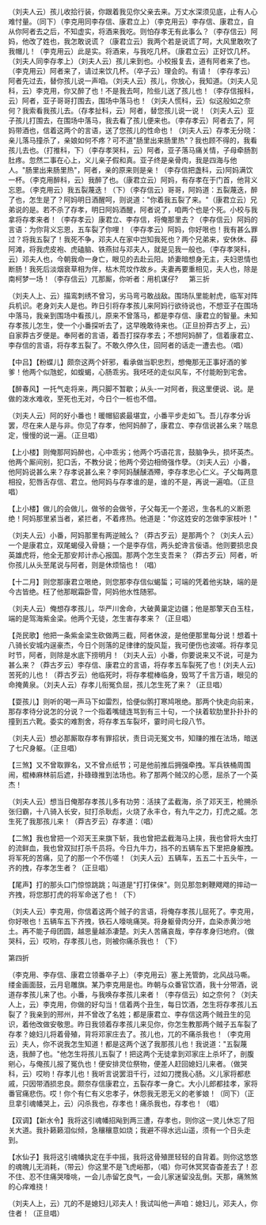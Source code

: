 <!-- { "loadSidebar": true } -->
（刘夫人云）孩儿收拾行装，你跟着我见你父亲去来。万丈水深须见底，止有人心难忖量。（同下）（李克用同李存信、康君立上）（李克用云）李存信、康君立，自从你阿者去之后，不知虚实，将酒来我吃。则怕存孝无有此事么？（李存信云）阿妈，他改了姓也，我怎敢说谎？（康君立云）我两个若是说谎了呵，大风里敢吹了我帽儿！（李克用云）此是实。将酒来，与我吃几杯。（康君立云）正好饮几杯。（刘夫人同李存孝上）（刘夫人云）孩儿来到也。小校报复去，道有阿者来了也。（李克用云）阿者来了，请过来饮几杯。（卒子云）理会的。有请！（李存孝云）阿者先过去，替你孩儿说一声咱。（刘夫人云）孩儿，你放心，我知道。（刘夫人见科，云）李克用，你又醉了也！不是我去呵，险些儿送了孩儿也！（李存信报科，云）阿者，亚子哥哥打围去，围场中落马也！（刘夫人慌科，云）似这般如之奈何？我索看我孩儿去。（存孝扯科，云）阿者，替您孩儿说一说！（刘夫人云）亚子孩儿打围去，在围场中落马，我去看了孩儿便来也。（李存孝云）阿者去了，阿妈带酒也，信着这两个的言语，送了您孩儿的性命也！（刘夫人云）存孝无分晓：亲儿落马撞杀了，亲娘如何不疼？可不道"肠里出来肠里热"？我也顾不得的，我看孩儿去也。（打推科，下）（李存孝哭科，云）阿者，亚子落马痛关情，子母牵肠割肚疼。忽然二事在心上，义儿亲子假和真。亚子终是亲骨肉，我是四海与他人。"肠里出来肠里热"，阿者，亲的原来则是亲！（李存信把盏科，云)阿妈满饮一杯。（李克用醉科，云）我醉了也。（康君立云）阿妈，有存孝在于门首，他背义忘恩。（李克用云）我五裂蔑迭！（下）（李存信云）哥哥，阿妈道：五裂蔑迭，醉了也，怎生是了？阿妈明日酒醒呵，则说道："你着我五裂了来。"（康君立云）兄弟说的是。若不杀了存孝，明日阿妈酒醒，阿者说了，咱两个也是个死。小校与我拿将存孝来者！（李存孝云）康君立、李存信，将俺那里去？（李存信云）阿妈的言语：为你背义忘恩，五车裂了你哩！（李存孝云）阿妈，你好哏也！我有甚么罪过？将我五裂了！我死不争，邓夫人在家中岂知我死也？两个兄弟来，安休休、薛阿滩，将我虎皮袍、虎磕脑、铁燕挝与邓夫人，就是见我一般也。（李存孝哭科，云）邓夫人也，今朝我命一身亡，眼见的去赴云阳。娇妻暗想身无主，夫妇恩情也断肠！我死后淡烟衰草相为伴，枯木荒坟作故乡。夫妻再要重相见，夫人也，除是南柯梦一场！（李存信云）兀那厮，你听者：用机谋仔?
　
第三折

（刘夫人上、云）描鸾刺绣不曾习，劣马弯弓敢战敌。围场队里能射虎，临军对阵兵机识。老身刘夫人是也。昨日引将存孝孩儿来阿妈行欲待说也，不想亚子在围场中落马，我亲到围场中看孩儿，原来不曾落马，都是李存信、康君立的智量。未知存孝孩儿怎生，使一个小番探听去了，这早晚敢待来也。（正旦扮莽古歹上，云）自家莽古歹便是。奉阿者的言语，着吾打探存孝去；不想阿妈醉了，信着康君立、李存信的言语，将存孝五裂了。不敢久停久住，回阿者的话走一遭去也。（唱）

【中吕】【粉蝶儿】颇奈这两个奸邪，看承做当职忠烈，想俺那无正事好酒的爹爹！他两个似虺蛇，如蝮蝎，心肠乖劣。我呸呸的走似风车，不付能盼到宅舍。

【醉春风】一托气走将来，两只脚不暂歇；从头-一对阿者，我这里便说、说。是做的泼水难收，至死也无对，今日个一桩也不借。

（刘夫人云）阿的好小番也！暖帽貂裘最堪宜，小番平步走如飞。吾儿存孝分诉罢，尽在来人是与非。你见了存孝，他阿妈醉了，康君立、李存信说甚么来？喘息定，慢慢的说一遍。（正旦唱）

【上小楼】则俺那阿妈醉也，心中乖劣；他两个巧语花言，鼓脑争头，损坏英杰。他两个厮间别，犯口舌，不教分说；他两个旁边相倚强作孽。（刘夫人云）小番，他阿妈说甚么来？存孝说甚么来？李阿妈醺醺酒殢，李存孝忠心仁义。子父每两意相投，犯唇舌存信、君立。他阿妈与存孝谁的是，谁的不是，再说一遍咱。（正旦唱）

【上小楼】做儿的会做儿，做爷的会做爷，子父每无一个差迟，生各札的义断恩绝！阿妈那里紧当者，紧拦者，不着疼热。他道是："你这姓安的怎做李家枝叶！"

（刘夫人云）小番，阿妈那里有两逆贼么？（莽古歹云）是那两个？（刘夫人云）一个是康君立，双尾蝎侵入骨髓；一个是李存信，两头蛇谗言佞语。他则要损忠良英雄虎将，他全无那安邦计赤心报国。那两个怎生支吾来？（莽古歹云）阿者，听你孩儿从头至尾说与阿者，则是休烦恼也！（唱）

【十二月】则您那康君立哏绝，则您那李存信似蝎蜇；可端的凭着他劣缺，端的是今古皆绝。枉了他那眠霜卧雪，阿妈他水性随邪。

（刘夫人云）俺想存孝孩儿，华严川舍命，大破黄巢定边疆；他是那擎天白玉柱，端的是驾海紫金梁。他两个无徒，怎生害存孝来？（正旦唱）

【尧民歌】他把一条紫金梁生砍做两三截，阿者休波，是他便那里每分说！想着十八骑长安城内逞豪杰，今日个则落的足律律的旋风踅，我可便伤也波嗟。将存孝见时节，阿者，则除是水底下捞明月！（刘夫人云）小番，你要说来又不说，可是为甚么来？（莽古歹云）李存信、康君立的言语，将存孝五车裂死了也！(刘夫人云)苦死的儿也！（莽古歹云）他临死时，将存孝棍棒临身，毁骂了千言万语，眼见的命掩黄泉。（刘夫人云）存孝儿衔冤负屈，孩儿怎生死了来？（正旦唱）

【耍孩儿】则听的喝一声马下如雷烈，恰便似鹘打寒鸠哏绝。那两个快走向前来，那存孝待分说怎的分说？一个指着嘴缝连骂到有三十句，一个扶着软肋里扑扑扑的撞到五六靴。委实的难割舍，将存孝五车裂坏，霎时间七段八节。

（刘夫人云）想必那厮取存孝有罪招状，责日词无冤文书，知赚的推在法场，暗送了七尺身躯。（正旦唱）

【三煞】又不曾取罪名，又不曾点纸节；可是他前推后拥强牵拽。军兵铁桶周围闹，棍棒麻林前后遮，扑碌碌推到法场也。称了那两个贼汉的心愿，屈杀了一个英杰！

（刘夫人云）想当日俺那存孝孩儿多有功劳：活挟了孟截海，杀了邓天王，枪搠杀张归霸，十八骑入长安，挝打杀耿彪，火烧了永丰仓，有九牛之力，打虎之威。怎生死了我那孩儿来！（莽古歹云）存孝道：（唱）

【二煞】我也曾把一个邓天王来旗下斩，我也曾把孟截海马上挟，我也曾将大虫打的流鲜血，我也曾双挝打杀千员将。今日九牛力，挡不的五辆车五下里把身躯拽。将军死的苦痛，见了的那一个不伤嗟！（刘夫人云）五辆车，五五二十五头牛，一齐的拽，存孝怎生者？（正旦唱）

【尾声】打的那头口门惊惊跳跳；叫道是"打打俫俫"。则见那忽剌鞭飕飕的摔动一齐拽，将您那打虎的将军命送了也！（下）

（刘夫人云）李克用，你信着这两个贼子的言语，将俺存孝孩儿屈死了。李克用，你好哏也！五辆车五下齐拽，铁石人嚎咷痛哭。将身躯骨肉分开，血染赤黄沙地土。再不能子母团圆，越思量越添凄楚。刘夫人苦痛哀哉，李存孝身归地府。（做哭科，云）哎哟，存孝孩儿也，则被你痛杀我也！（下）

第四折

（李克用、李存信、康君立领番卒子上）（李克用云）塞上羌管韵，北风战马嘶。缕金画面鼓，云月皂雕旗。某乃李克用是也。昨朝与众番官饮酒，我十分带酒，说道存孝孩儿来了也。小番，与我唤存孝孩儿来者！（李存信云）如之奈何？（刘夫人上，云）李克用，你做的好勾当！信着两个丑生，每日饮酒，怎生将存孝孩儿五裂了？我亲到的邢州，并不曾改了名姓；都是康君立、李存信这两个贼丑生的见识，着他改做安敬思。昨日我领着存孝孩儿来见你，你怎生教那两个贼子五车裂了存孝？媳妇儿将着骨殖，背将邓家庄去了。孩儿也，兀的不痛杀我也！（李克用云）夫人，你不说我怎生知道！都是这两个送了我那孩儿也！我说道："五裂蔑迭，我醉了也。"他怎生将孩儿五裂了！把这两个无徒拿到邓家庄上杀坏了，剖腹剜心，与俺孩儿报了冤仇也！便安排灵位祭物，便差人赶回媳妇儿来者。（做哭科，云）哎哟！存孝儿也！我听言说罢泪千行，过如刀搅我心肠。义儿家将都悲戚，只因带酒损忠良。颇奈存信康君立，五裂存孝一身亡。大小儿郎都挂孝，家将番官痛悲伤。哎！你个有仁有义忠孝子，休怨我无恩无义的老爹娘！（同下）（正旦拿引魂幡哭上，云）闪杀我也，存孝也！痛杀我也，存孝也！（唱）

【双调】【新水令】我将这引魂幡招飐到两三遭，存孝也，则你这一灵儿休忘了阳关大道。我扑籁籁泪似倾，急穰穰意如烧；我避不得水远山遥，须有一个日头走到。

【水仙子】我将这引魂幡执定在手中摇，我将这骨殖匣轻轻的自背着。则你这悠悠的魂魄儿无消耗，（带云）你这里不是飞虎峪那，（唱）你可休冥冥杳杳差去了！忍不住、忍不住痛哭嚎咷，一会儿赤留乞良气，一会儿家迷留没乱倒。天那，痛煞煞的心痒难挠！

（刘夫人上，云）兀的不是媳妇儿邓夫人！我试叫他一声咱：媳妇儿，邓夫人，你住者！（正旦唱）

